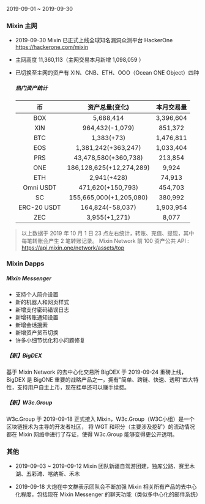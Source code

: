 2019-09-01 ~ 2019-09-30

### Mixin 主网

- 2019-09-30 Mixin 已正式上线全球知名漏洞众测平台 HackerOne https://hackerone.com/mixin

- 主网高度 11,360,113（主网交易本月新增 1,098,059 ）

- 已切换至主网的资产有 XIN、CNB、ETH、OOO（Ocean ONE Object）四种
  
  ##### 热门资产统计
  
  | 币           | 资产总量(变化)                 | 本月交易量     |
  |:-----------:|:------------------------:|:---------:|
  | BOX         | 5,688,414                | 3,396,604 |
  | XIN         | 964,432(-1,079)          | 851,372   |
  | BTC         | 1,383(+73)               | 1,476,811 |
  | EOS         | 1,381,242(+363,247)      | 1,033,404 |
  | PRS         | 43,478,580(+360,738)     | 213,854   |
  | ONE         | 186,128,625(+12,274,289) | 9,924     |
  | ETH         | 2,941(+428)              | 74,913    |
  | Omni USDT   | 471,620(+150,793)        | 454,703   |
  | SC          | 155,665,000(+1,205,080)  | 380,992   |
  | ERC-20 USDT | 164,824(-58,037)         | 1,903,954 |
  | ZEC         | 3,955(+1,271)            | 8,077     |

> 以上数据于 2019 年 10 月 1 日 23 点左右统计，转账、充值、提现，其中每笔转账会产生 2 笔转账记录。
> Mixin Network 前 100 资产公共 API : https://api.mixin.one/network/assets/top

### Mixin Dapps

##### Mixin Messenger

- 支持个人简介设置
- 新的机器人和网页样式
- 新增支付密码错误日志
- 新增转账通知设置
- 新增会话搜索
- 新增资产货币切换
- 许多小细节优化和小问题修复

##### 【新】BigDEX

基于 Mixin Network 的去中心化交易所 BigDEX 于 2019-09-24 重磅上线，BigDEX 是 BigONE 重要的战略产品之一，拥有”简单、跨链、快速、透明“四大特性，支持用户自主上币，现在挂单还可以赚手续费。

##### 【新】W3c.Group

W3c.Group 于 2019-09-18 正式接入 Mixin，W3c.Group（W3C小组）是一个区块链技术为主导的开发者社区， 将 WGT 和积分（主要涉及挖矿）的流动情况都在 Mixin 网络中进行了存证，使得 W3c.Group 能够变得更公开透明。

### 其他

- 2019-09-03 ~ 2019-09-12
  Mixin 团队新疆自驾游团建，独库公路、赛里木湖、五彩滩、喀纳斯、禾木

- 2019-09-18
  大炮在中文群表示团队会不断加强 Mixin 相关所有产品的去中心化程度，包括现在 Mixin Messenger 的聊天功能（类似多中心化的邮件系统）
